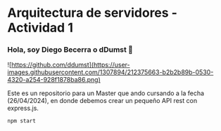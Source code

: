 # Arquitectura de servidores - Actividad 1
### Hola, soy Diego Becerra o **dDumst** 👋

![https://github.com/ddumst](https://user-images.githubusercontent.com/1307894/212375663-b2b2b89b-0530-4320-a254-928f1878ba86.png)

Este es un repositorio para un Master que ando cursando a la fecha (26/04/2024), en donde debemos crear un pequeño API rest con express.js.

```js
npm start
```
